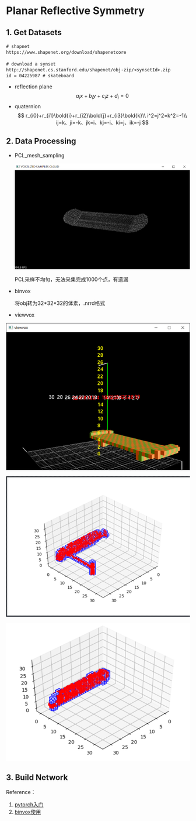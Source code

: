 # Planar Reflective Symmetry

##  1. Get Datasets

```
# shapnet
https://www.shapenet.org/download/shapenetcore

# download a synset
http://shapenet.cs.stanford.edu/shapenet/obj-zip/<synsetId>.zip
id = 04225987 # skateboard
```
- reflection plane
$$
a_ix+b_iy+c_iz+d_i=0
$$
- quaternion
$$
r_{i0}+r_{i1}\bold{i}+r_{i2}\bold{j}+r_{i3}\bold{k}\\
i^2=j^2=k^2=-1\\
ij=k、ji=-k、jk=i、kj=-i、ki=j、ik=-j
$$

## 2. Data Processing

- PCL_mesh_sampling

  ![image-20200622011809213](note.assets/image-20200622011809213.png)

  PCL采样不均匀，无法采集完成1000个点，有遗漏

- binvox
  
  将obj转为32\*32\*32的体素，.nrrd格式

- viewvox

![image-20200622012109461](note.assets/image-20200622012109461.png)

![image-20200622154935716](note.assets/image-20200622154935716.png)

![image-20200622154955407](note.assets/image-20200622154955407.png)

## 3. Build Network



Reference：

1. [pytorch入门](https://pytorch.org/tutorials/beginner/blitz/tensor_tutorial.html#sphx-glr-beginner-blitz-tensor-tutorial-py)
2. [binvox使用](https://web.archive.org/web/20131213132022/https://minecraft.gamepedia.com/Binvox)

